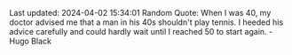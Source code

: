Last updated: 2024-04-02 15:34:01
Random Quote: When I was 40, my doctor advised me that a man in his 40s shouldn't play tennis. I heeded his advice carefully and could hardly wait until I reached 50 to start again. - Hugo Black